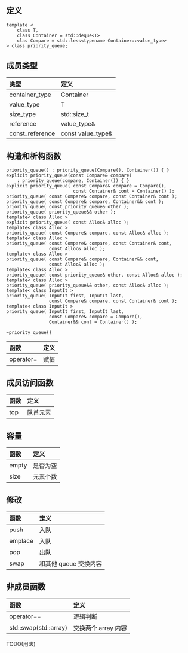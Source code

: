 ## 定义 <array>
```
template <
    class T,
    class Container = std::deque<T>
    clas Compare = std::less<typename Container::value_type>
> class priority_queue;
```

## 成员类型
|类型|定义|
|:-|:-|
|container_type|Container|
|value_type|T|
|size_type|std::size_t|
|reference|value_type&|
|const_reference|const value_type&|

## 构造和析构函数
```
priority_queue() : priority_queue(Compare(), Container()) { }
explicit priority_queue(const Compare& compare)
    : priority_queue(compare, Container()) { }
explicit priority_queue( const Compare& compare = Compare(),
                         const Container& cont = Container() );
priority_queue( const Compare& compare, const Container& cont );
priority_queue( const Compare& compare, Container&& cont );
priority_queue( const priority_queue& other );
priority_queue( priority_queue&& other );
template< class Alloc >
explicit priority_queue( const Alloc& alloc );
template< class Alloc >
priority_queue( const Compare& compare, const Alloc& alloc );
template< class Alloc >
priority_queue( const Compare& compare, const Container& cont,
                const Alloc& alloc );
template< class Alloc >
priority_queue( const Compare& compare, Container&& cont,
                const Alloc& alloc );
template< class Alloc >
priority_queue( const priority_queue& other, const Alloc& alloc );
template< class Alloc >
priority_queue( priority_queue&& other, const Alloc& alloc );
template< class InputIt >
priority_queue( InputIt first, InputIt last,
                const Compare& compare, const Container& cont );
template< class InputIt >
priority_queue( InputIt first, InputIt last,
                const Compare& compare = Compare(),
                Container&& cont = Container() );

~priority_queue()
```
|函数|定义|
|:-|:-|
|operator=|赋值|

## 成员访问函数
|函数|定义|
|:-|:-|
|top|队首元素|

## 容量
|函数|定义|
|:-|:-|
|empty|是否为空|
|size|元素个数|

## 修改
|函数|定义|
|:-|:-|
|push|入队|
|emplace|入队|
|pop|出队|
|swap|和其他 queue 交换内容|

## 非成员函数
|函数|定义|
|:-|:-|
|operator==|逻辑判断|
|std::swap(std::array)|交换两个 array 内容|

TODO(用法)